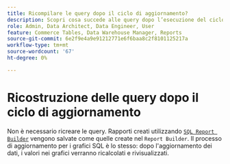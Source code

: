 ```yaml
---
title: Ricompilare le query dopo il ciclo di aggiornamento?
description: Scopri cosa succede alle query dopo l’esecuzione del ciclo di aggiornamento.
role: Admin, Data Architect, Data Engineer, User
feature: Commerce Tables, Data Warehouse Manager, Reports
source-git-commit: 6e2f9e4a9e91212771e6f6baa8c2f8101125217a
workflow-type: tm+mt
source-wordcount: '67'
ht-degree: 0%

---
```


# Ricostruzione delle query dopo il ciclo di aggiornamento

Non è necessario ricreare le query. Rapporti creati utilizzando [`SQL Report Builder`](../dev-reports/sql-rpt-bldr.md) vengono salvate come quelle create nel `Report Builder`. Il processo di aggiornamento per i grafici SQL è lo stesso: dopo l&#39;aggiornamento dei dati, i valori nei grafici verranno ricalcolati e rivisualizzati.
